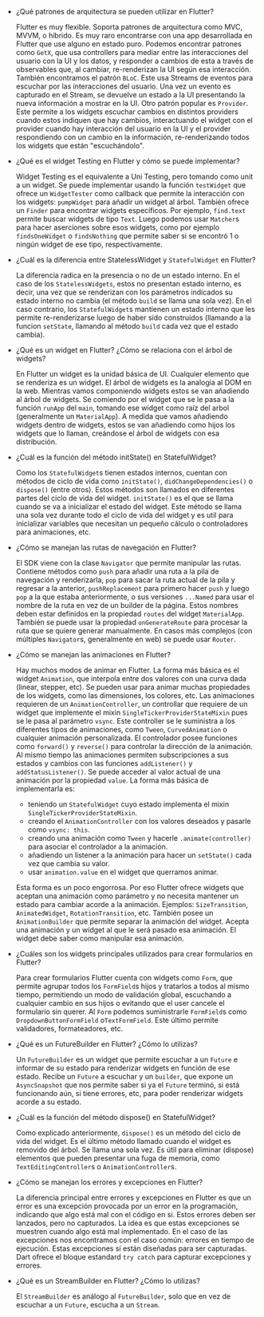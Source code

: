 - ¿Qué patrones de arquitectura se pueden utilizar en Flutter?

  Flutter es muy flexible. Soporta patrones de arquitectura como MVC, MVVM, o híbrido. Es muy raro encontrarse con una app desarrollada en Flutter que use alguno en estado puro. Podemos encontrar patrones como `GetX`, que usa controllers para mediar entre las interacciones del usuario con la UI y los datos, y responder a cambios de esta a través de observables que, al cambiar, re-renderizan la UI según esa interacción. También encontramos el patrón `BLoC`. Este usa Streams de eventos para escuchar por las interacciones del usuario. Una vez un evento es capturado en el Stream, se devuelve un estado a la UI presentando la nueva información a mostrar en la UI. Otro patrón popular es `Provider`. Este permite a los widgets escuchar cambios en distintos providers cuando estos indiquen que hay cambios, interactuando el widget con el provider cuando hay interacción del usuario en la UI y el provider respondiendo con un cambio en la información, re-renderizando todos los widgets que están "escuchándolo".
  
- ¿Qué es el widget Testing en Flutter y cómo se puede implementar?

  Widget Testing es el equivalente a Uni Testing, pero tomando como unit a un widget. Se puede implementar usando la función `testWidget` que ofrece un `WidgetTester` como callback que permite la interacción con los widgets: `pumpWidget` para añadir un widget al árbol. También ofrece un `Finder` para encontrar widgets específicos. Por ejemplo, `find.text` permite buscar widgets de tipo `Text`. Luego podemos usar `Matcher`s para hacer aserciones sobre esos widgets, como por ejemplo `findsOneWidget` o `findsNothing` que permite saber si se encontró 1 o ningún widget de ese tipo, respectivamente.

- ¿Cuál es la diferencia entre StatelessWidget y `StatefulWidget` en Flutter?
  
  La diferencia radica en la presencia o no de un estado interno. En el caso de los `StatelessWidgets`, estos no presentan estado interno, es decir, una vez que se renderizan con los parámetros indicados su estado interno no cambia (el método `build` se llama una sola vez). En el caso contrario, los `StatefulWidget`s mantienen un estado interno que les permite re-renderizarse luego de haber sido construidos (llamando a la funcion `setState`, llamando al método `build` cada vez que el estado cambia).

- ¿Qué es un widget en Flutter? ¿Cómo se relaciona con el árbol de widgets?

  En Flutter un widget es la unidad básica de UI. Cualquier elemento que se renderiza es un widget. El árbol de widgets es la analogía al DOM en la web. Mientras vamos componiendo widgets estos se van añadiendo al árbol de widgets. Se comiendo por el widget que se le pasa a la función `runApp` del `main`, tomando ese widget como raíz del arbol (generalmente un `MaterialApp`). A medida que vamos añadiendo widgets dentro de widgets, estos se van añadiendo como hijos los widgets que lo llaman, creándose el árbol de widgets con esa distribución.

- ¿Cuál es la función del método initState() en StatefulWidget?

  Como los `StatefulWidget`s tienen estados internos, cuentan con métodos de ciclo de vida como `initState()`, `didChangeDependencies()` o `dispose()` (entre otros). Estos métodos son llamados en diferentes partes del ciclo de vida del widget. `initState()` es el que se llama cuando se va a inicializar el estado del widget. Este método se llama una sola vez durante todo el ciclo de vida del widget y es util para inicializar variables que necesitan un pequeño cálculo o controladores para animaciones, etc.

- ¿Cómo se manejan las rutas de navegación en Flutter?

  El SDK viene con la clase `Navigator` que permite manipular las rutas. Contiene métodos como `push` para añadir una ruta a la pila de navegación y renderizarla, `pop` para sacar la ruta actual de la pila y regresar a la anterior, `pushReplacement` para primero hacer `push` y luego `pop` a la que estaba anteriormente, o sus versiones `...Named` para usar el nombre de la ruta en vez de un builder de la página. Estos nombres deben estar definidos en la propiedad `routes` del widget `MaterialApp`. También se puede usar la propiedad `onGenerateRoute` para procesar la ruta que se quiere generar manualmente. En casos más complejos (con múltiples `Navigator`s, generalmente en web) se puede usar `Router`.

- ¿Cómo se manejan las animaciones en Flutter?

  Hay muchos modos de animar en Flutter. La forma más básica es el widget `Animation`, que interpola entre dos valores con una curva dada (linear, stepper, etc). Se pueden usar para animar muchas propiedades de los widgets, como las dimensiones, los colores, etc. Las animaciones requieren de un `AnimationController`, un controllar que requiere de un widget que implemente el mixin `SingleTickerProviderStateMixin` pues se le pasa al parámetro `vsync`. Este controller se le suministra a los diferentes tipos de animaciones, como `Tween`, `CurvedAnimation` o cualquier animación personalizada. El controlador posee funciones como `forward()` y `reverse()` para controlar la dirección de la animación. Al mismo tiempo las animaciones permiten subscripciones a sus estados y cambios con las funciones `addListener()` y `addStatusListener()`. Se puede acceder al valor actual de una animación por la propiedad `value`. La forma más básica de implementarla es:
  - teniendo un `StatefulWidget` cuyo estado implementa el mixin `SingleTickerProviderStateMixin`.
  - creando el `AnimationController` con los valores deseados y pasarle como `vsync: this`.
  - creando una animación como `Tween` y hacerle `.animate(controller)` para asociar el controlador a la animación.
  - añadiendo un listener a la animación para hacer un `setState()` cada vez que cambia su valor.
  - usar `animation.value` en el widget que querramos animar.

  Esta forma es un poco engorrosa. Por eso Flutter ofrece widgets que aceptan una animación como parámetro y no necesita mantener un estado para cambiar acorde a la animación. Ejemplos: `SizeTransition`, `AnimatedWidget`, `RotationTransition`, etc. También posee un `AnimationBuilder` que permite separar la animación del widget. Acepta una animación y un widget al que le será pasado esa animación. El widget debe saber como manipular esa animación.

- ¿Cuáles son los widgets principales utilizados para crear formularios en Flutter?

  Para crear formularios Flutter cuenta con widgets como `Form`, que permite agrupar todos los `FormField`s hijos y tratarlos a todos al mismo tiempo, permitiendo un modo de validación global, escuchando a cualquier cambio en sus hijos o evitando que el user cancele el formulario sin querer. Al `Form` podemos suministrarle `FormField`s como `DropdownButtonFormField` o`TextFormField`. Este último permite validadores, formateadores, etc.

- ¿Qué es un FutureBuilder en Flutter? ¿Cómo lo utilizas?

  Un `FutureBuilder` es un widget que permite escuchar a un `Future` e informar de su estado para renderizar widgets en función de ese estado. Recibe un `Future` a escuchar y un `builder`, que expone un `AsyncSnapshot` que nos permite saber si ya el `Future` terminó, si está funcionando aún, si tiene errores, etc, para poder renderizar widgets acorde a su estado.

- ¿Cuál es la función del método dispose() en StatefulWidget?

  Como explicado anteriormente, `dispose()` es un método del ciclo de vida del widget. Es el último método llamado cuando el widget es removido del árbol. Se llama una sola vez. Es útil para eliminar (dispose) elementos que pueden presentar una fuga de memoria, como `TextEditingController`s o `AnimationController`s.

- ¿Cómo se manejan los errores y excepciones en Flutter?

  La diferencia principal entre errores y excepciones en Flutter es que un error es una excepción provocada por un error en la programación, indicando que algo está mal con el código en si. Estos errores deben ser lanzados, pero no capturados. La idea es que estas excepciones se muestren cuando algo está mal implementado. En el caso de las excepciones nos encontramos con el caso común: errores en tiempo de ejecución. Estas excepciones sí están diseñadas para ser capturadas. Dart ofrece el bloque estandard `try catch` para capturar excepciones y errores.

- ¿Qué es un StreamBuilder en Flutter? ¿Cómo lo utilizas?

  El `StreamBuilder` es análogo al `FutureBuilder`, solo que en vez de escuchar a un `Future`, escucha a un `Stream`.
  
